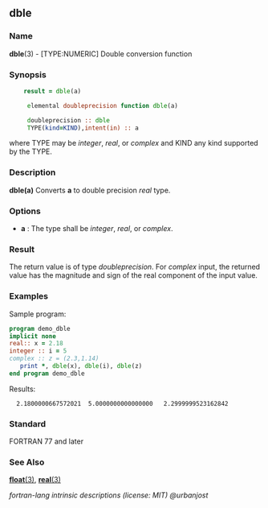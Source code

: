 ## dble

### **Name**

**dble**(3) - \[TYPE:NUMERIC\] Double conversion function

### **Synopsis**
```fortran
    result = dble(a)
```
```fortran
     elemental doubleprecision function dble(a)

     doubleprecision :: dble
     TYPE(kind=KIND),intent(in) :: a
```
where TYPE may be _integer_, _real_, or _complex_ and KIND any kind
supported by the TYPE.

### **Description**

**dble(a)** Converts **a** to double precision _real_ type.

### **Options**

- **a**
  : The type shall be _integer_, _real_, or _complex_.

### **Result**

The return value is of type _doubleprecision_. For _complex_ input,
the returned value has the magnitude and sign of the real component
of the input value.

### **Examples**

Sample program:

```fortran
program demo_dble
implicit none
real:: x = 2.18
integer :: i = 5
complex :: z = (2.3,1.14)
   print *, dble(x), dble(i), dble(z)
end program demo_dble
```

Results:

```text
  2.1800000667572021  5.0000000000000000   2.2999999523162842
```

### **Standard**

FORTRAN 77 and later

### **See Also**

[**float**(3)](#float),
[**real**(3)](#real)

 _fortran-lang intrinsic descriptions (license: MIT) \@urbanjost_
